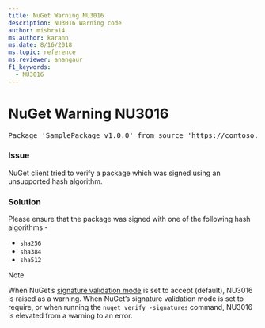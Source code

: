 ```yaml
---
title: NuGet Warning NU3016
description: NU3016 Warning code
author: mishra14
ms.author: karann
ms.date: 8/16/2018
ms.topic: reference
ms.reviewer: anangaur
f1_keywords: 
  - NU3016
---
```


# NuGet Warning NU3016

<pre>Package 'SamplePackage v1.0.0' from source 'https://contoso.com/index.json': The package hash uses an unsupported hash algorithm.</pre>

### Issue

NuGet client tried to verify a package which was signed using an unsupported hash algorithm.


### Solution

Please ensure that the package was signed  with one of the following hash algorithms - 
* `sha256`
* `sha384`
* `sha512`


> [!Note]
> When NuGet’s [signature validation mode](https://docs.microsoft.com/nuget/consume-packages/installing-signed-packages#configure-package-signature-requirements) is set to accept (default), NU3016 is raised as a warning. 
> When NuGet’s signature validation mode is set to require, or when running the `nuget verify -signatures` command, NU3016 is elevated from a warning to an error. 